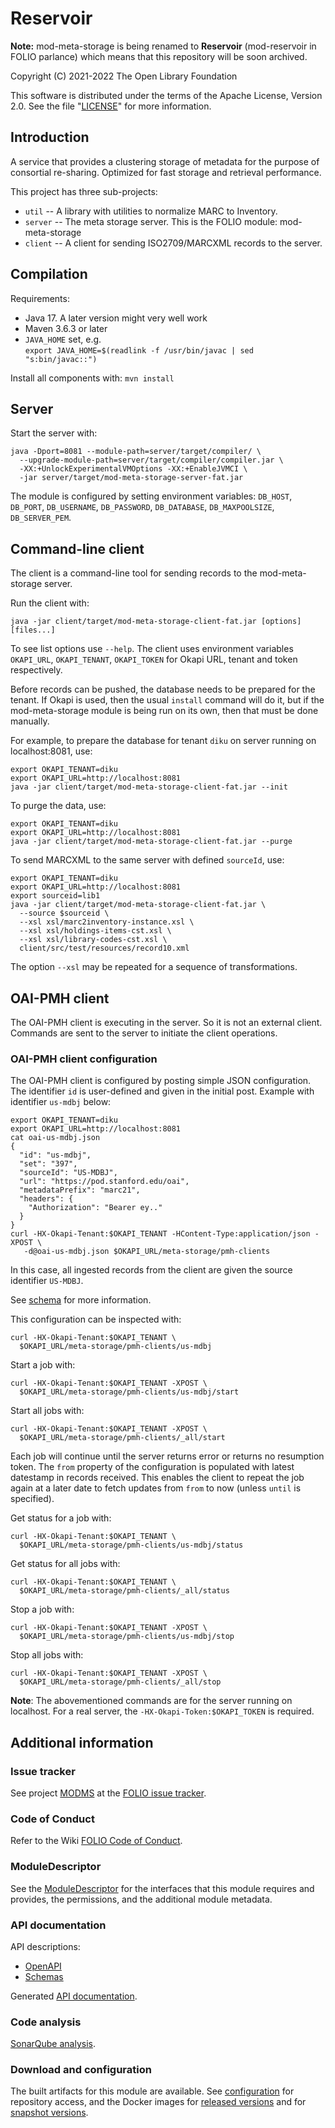 # Reservoir 

__Note:__ mod-meta-storage is being renamed to __Reservoir__ (mod-reservoir in FOLIO parlance) which means that this repository will be soon archived.

Copyright (C) 2021-2022 The Open Library Foundation

This software is distributed under the terms of the Apache License,
Version 2.0. See the file "[LICENSE](LICENSE)" for more information.

## Introduction

A service that provides a clustering storage of metadata for the purpose of consortial re-sharing. Optimized for fast storage and retrieval performance.

This project has three sub-projects:

* `util` -- A library with utilities to normalize MARC to Inventory.
* `server` -- The meta storage server. This is the FOLIO module: mod-meta-storage
* `client` -- A client for sending ISO2709/MARCXML records to the server.

## Compilation

Requirements:

* Java 17. A later version might very well work
* Maven 3.6.3 or later
* `JAVA_HOME` set, e.g.\
   `export JAVA_HOME=$(readlink -f /usr/bin/javac | sed "s:bin/javac::")`

Install all components with: `mvn install`

## Server

Start the server with:
```
java -Dport=8081 --module-path=server/target/compiler/ \
  --upgrade-module-path=server/target/compiler/compiler.jar \
  -XX:+UnlockExperimentalVMOptions -XX:+EnableJVMCI \
  -jar server/target/mod-meta-storage-server-fat.jar
```

The module is configured by setting environment variables:
`DB_HOST`, `DB_PORT`, `DB_USERNAME`, `DB_PASSWORD`, `DB_DATABASE`,
`DB_MAXPOOLSIZE`, `DB_SERVER_PEM`.

## Command-line client

The client is a command-line tool for sending records to the mod-meta-storage server.

Run the client with:
```
java -jar client/target/mod-meta-storage-client-fat.jar [options] [files...]
```

To see list options use `--help`. The client uses environment variables
`OKAPI_URL`, `OKAPI_TENANT`, `OKAPI_TOKEN` for Okapi URL, tenant and
token respectively.

Before records can be pushed, the database needs to be prepared for the tenant.
If Okapi is used, then the usual `install` command will do it, but if the
mod-meta-storage module is being run on its own, then that must be done manually.

For example, to prepare the database for tenant `diku` on server running on localhost:8081, use:
```
export OKAPI_TENANT=diku
export OKAPI_URL=http://localhost:8081
java -jar client/target/mod-meta-storage-client-fat.jar --init
```

To purge the data, use:
```
export OKAPI_TENANT=diku
export OKAPI_URL=http://localhost:8081
java -jar client/target/mod-meta-storage-client-fat.jar --purge
```

To send MARCXML to the same server with defined `sourceId`, use:
```
export OKAPI_TENANT=diku
export OKAPI_URL=http://localhost:8081
export sourceid=lib1
java -jar client/target/mod-meta-storage-client-fat.jar \
  --source $sourceid \
  --xsl xsl/marc2inventory-instance.xsl \
  --xsl xsl/holdings-items-cst.xsl \
  --xsl xsl/library-codes-cst.xsl \
  client/src/test/resources/record10.xml
```

The option `--xsl` may be repeated for a sequence of transformations.

## OAI-PMH client

The OAI-PMH client is executing in the server. So it is not an external client.
Commands are sent to the server to initiate the client operations.

### OAI-PMH client configuration

The OAI-PMH client is configured by posting simple JSON configuration.
The identifier `id` is user-defined and given in the initial post.
Example with identifier `us-mdbj` below:

```
export OKAPI_TENANT=diku
export OKAPI_URL=http://localhost:8081
cat oai-us-mdbj.json
{
  "id": "us-mdbj",
  "set": "397",
  "sourceId": "US-MDBJ",
  "url": "https://pod.stanford.edu/oai",
  "metadataPrefix": "marc21",
  "headers": {
    "Authorization": "Bearer ey.."
  }
}
curl -HX-Okapi-Tenant:$OKAPI_TENANT -HContent-Type:application/json -XPOST \
   -d@oai-us-mdbj.json $OKAPI_URL/meta-storage/pmh-clients
```

In this case, all ingested records from the client are given the source identifier `US-MDBJ`.

See [schema](server/src/main/resources/openapi/schemas/oai-pmh-client.json) for more information.

This configuration can be inspected with:
```
curl -HX-Okapi-Tenant:$OKAPI_TENANT \
  $OKAPI_URL/meta-storage/pmh-clients/us-mdbj
```

Start a job with:
```
curl -HX-Okapi-Tenant:$OKAPI_TENANT -XPOST \
  $OKAPI_URL/meta-storage/pmh-clients/us-mdbj/start
```

Start all jobs with:
```
curl -HX-Okapi-Tenant:$OKAPI_TENANT -XPOST \
  $OKAPI_URL/meta-storage/pmh-clients/_all/start
```

Each job will continue until the server returns error or returns no resumption token. The `from`
property of the configuration is populated with latest datestamp in records received. This enables
the client to repeat the job again at a later date to fetch updates from `from` to now (unless `until` is
specified).

Get status for a job with:
```
curl -HX-Okapi-Tenant:$OKAPI_TENANT \
  $OKAPI_URL/meta-storage/pmh-clients/us-mdbj/status
```

Get status for all jobs with:
```
curl -HX-Okapi-Tenant:$OKAPI_TENANT \
  $OKAPI_URL/meta-storage/pmh-clients/_all/status
```

Stop a job with:
```
curl -HX-Okapi-Tenant:$OKAPI_TENANT -XPOST \
  $OKAPI_URL/meta-storage/pmh-clients/us-mdbj/stop
```

Stop all jobs with:
```
curl -HX-Okapi-Tenant:$OKAPI_TENANT -XPOST \
  $OKAPI_URL/meta-storage/pmh-clients/_all/stop
```

**Note**: The abovementioned commands are for the server running on localhost.
For a real server, the `-HX-Okapi-Token:$OKAPI_TOKEN` is required.

## Additional information

### Issue tracker

See project [MODMS](https://issues.folio.org/browse/MODMS)
at the [FOLIO issue tracker](https://dev.folio.org/guidelines/issue-tracker).

### Code of Conduct

Refer to the Wiki [FOLIO Code of Conduct](https://wiki.folio.org/display/COMMUNITY/FOLIO+Code+of+Conduct).

### ModuleDescriptor

See the [ModuleDescriptor](descriptors/ModuleDescriptor-template.json)
for the interfaces that this module requires and provides, the permissions,
and the additional module metadata.

### API documentation

API descriptions:

 * [OpenAPI](server/src/main/resources/openapi/)
 * [Schemas](server/src/main/resources/openapi/schemas/)

Generated [API documentation](https://dev.folio.org/reference/api/#mod-meta-storage).

### Code analysis

[SonarQube analysis](https://sonarcloud.io/dashboard?id=org.folio%3Amod-meta-storage).

### Download and configuration

The built artifacts for this module are available.
See [configuration](https://dev.folio.org/download/artifacts) for repository access,
and the Docker images for [released versions](https://hub.docker.com/r/folioorg/mod-meta-storage/)
and for [snapshot versions](https://hub.docker.com/r/folioci/mod-meta-storage/).


